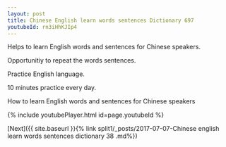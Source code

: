 ```yaml
---
layout: post
title: Chinese English learn words sentences Dictionary 697 
youtubeId: rn3iHhKJIp4
---
```

 
 
Helps to learn English words and sentences for Chinese speakers.

Opportunitiy to repeat the words sentences. 

Practice English language. 
 
10 minutes practice every day. 
 
How to learn English words and sentences for Chinese speakers 
 
{% include youtubePlayer.html id=page.youtubeId %}
 
 
[Next]({{ site.baseurl }}{% link  split1/_posts/2017-07-07-Chinese english learn words sentences dictionary 38 .md%})
 
